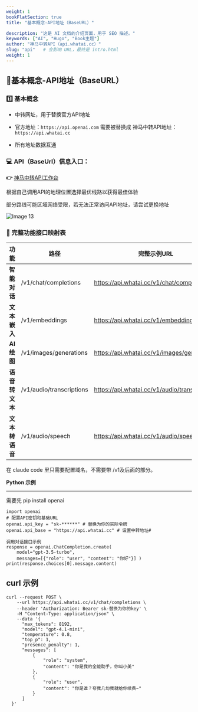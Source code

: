 ```yaml
---
weight: 1
bookFlatSection: true
title: "基本概念-API地址（BaseURL）"

description: "这是 AI 文档的介绍页面，用于 SEO 描述。"
keywords: ["AI", "Hugo", "Book主题"]
author: "神马中转API（api.whatai.cc）"
slug: "api"   # 会影响 URL，最终是 intro.html
weight: 1
---
```


## 📖基本概念-API地址（BaseURL）

### 1️⃣ 基本概念

*   中转网址，用于替换官方API地址

*   官方地址：`https://api.openai.com` 需要被替换成 神马中转API地址：`https://api.whatai.cc`

*   所有地址数据互通

### **💻 API（BaseUrl）信息入口：**


**👉** [神马中转API工作台](https://api.whatai.cc/dashboard)

根据自己调用API的地理位置选择最优线路以获得最佳体验

部分路线可能区域网络受限，若无法正常访问API地址，请尝试更换地址

![Image 13](https://pic2.imgdd.cc/item/68cb9060fcdff6548300a561.png)



### **🔌 完整功能接口映射表**

| **功能** | **路径** | **完整示例URL** |
| --- | --- | --- |
| **智能对话** | /v1/chat/completions | https://api.whatai.cc/v1/chat/completions  |
| **文本嵌入** | /v1/embeddings | https://api.whatai.cc/v1/embeddings |
| **AI绘图** | /v1/images/generations |https://api.whatai.cc/v1/images/generations |
| **语音转文本** | /v1/audio/transcriptions | https://api.whatai.cc/v1/audio/transcriptions |
| **文本转语音** | /v1/audio/speech | https://api.whatai.cc/v1/audio/speech |

在 claude code 里只需要配置域名，不需要带 /v1及后面的部分。

**Python 示例**

----------------------------------------------------------------------------------------------------------------------------------------------------------------------------------------------------------

需要先 pip install openai
```
import openai 
# 配置API密钥和基础URL 
openai.api_key = "sk-******" # 替换为你的实际令牌 
openai.api_base = "https://api.whatai.cc" # 设置中转地址# 

调用对话接口示例 
response = openai.ChatCompletion.create( 
    model="gpt-3.5-turbo",
    messages=[{"role": "user", "content": "你好"}] ) 
print(response.choices[0].message.content)
```
**curl 示例**
-----------
```
curl --request POST \
    --url https://api.whatai.cc/v1/chat/completions \
    --header 'Authorization: Bearer sk-替换为你的key' \
    -H "Content-Type: application/json" \
    --data '{
      "max_tokens": 8192,
      "model": "gpt-4.1-mini",
      "temperature": 0.8,
      "top_p": 1,
      "presence_penalty": 1,
      "messages": [
          {
              "role": "system",
              "content": "你是我的全能助手，你叫小美"
          },
          {
              "role": "user",
              "content": "你是谁？夸我几句我就给你续费~"
          }
      ]
  }'
```


